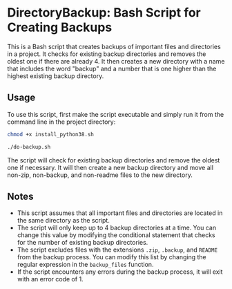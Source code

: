 # DirectoryBackup: Bash Script for Creating Backups

This is a Bash script that creates backups of important files and directories in a project. It checks for existing backup directories and removes the oldest one if there are already 4. It then creates a new directory with a name that includes the word "backup" and a number that is one higher than the highest existing backup directory.

## Usage

To use this script, first make the script executable and simply run it from the command line in the project directory:

```Bash
chmod +x install_python38.sh
```
```Bash
./do-backup.sh
```

The script will check for existing backup directories and remove the oldest one if necessary. It will then create a new backup directory and move all non-zip, non-backup, and non-readme files to the new directory.

## Notes

- This script assumes that all important files and directories are located in the same directory as the script.
- The script will only keep up to 4 backup directories at a time. You can change this value by modifying the conditional statement that checks for the number of existing backup directories.
- The script excludes files with the extensions `.zip`, `.backup`, and `README` from the backup process. You can modify this list by changing the regular expression in the `backup_files` function.
- If the script encounters any errors during the backup process, it will exit with an error code of 1.
